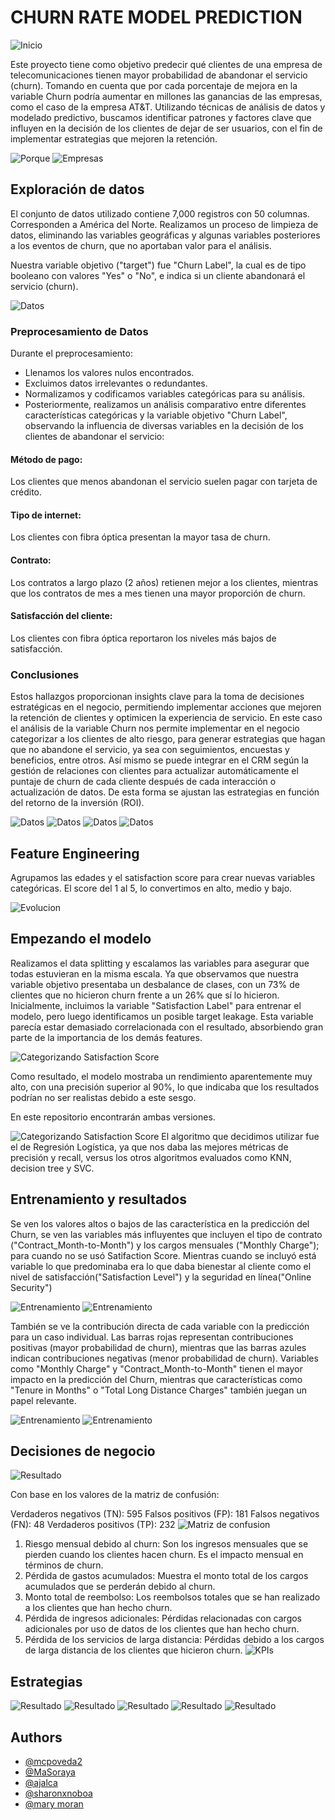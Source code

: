
# CHURN RATE MODEL PREDICTION

![Inicio](https://github.com/mcpoveda2/ProyectoFinalPython/blob/main/images/diapositivas/0_churn.png)

Este proyecto tiene como objetivo predecir qué clientes de una empresa de telecomunicaciones tienen mayor probabilidad de abandonar el servicio (churn). Tomando en cuenta que por cada porcentaje de mejora en la variable Churn podría aumentar en millones las ganancias de  las empresas, como el caso de la empresa AT&T. Utilizando técnicas de análisis de datos y modelado predictivo, buscamos identificar patrones y factores clave que influyen en la decisión de los clientes de dejar de ser usuarios, con el fin de implementar estrategias que mejoren la retención.

![Porque](https://github.com/mcpoveda2/ProyectoFinalPython/blob/main/images/diapositivas/1_porque_churn.png)
![Empresas](https://github.com/mcpoveda2/ProyectoFinalPython/blob/main/images/diapositivas/2_enfrentado_otras_empresas.png)

## Exploración de datos

El conjunto de datos utilizado contiene 7,000 registros con 50 columnas. Corresponden a América del Norte. Realizamos un proceso de limpieza de datos, eliminando las variables geográficas y algunas variables posteriores a los eventos de churn, que no aportaban valor para el análisis.

Nuestra variable objetivo ("target") fue "Churn Label", la cual es de tipo booleano con valores "Yes" o "No", e indica si un cliente abandonará el servicio (churn).

![Datos](https://github.com/mcpoveda2/ProyectoFinalPython/blob/main/images/diapositivas/3_que_encontramos.png)

### Preprocesamiento de Datos
Durante el preprocesamiento:

- Llenamos los valores nulos encontrados.
- Excluimos datos irrelevantes o redundantes.
- Normalizamos y codificamos variables categóricas para su análisis.
- Posteriormente, realizamos un análisis comparativo entre diferentes características categóricas y la variable objetivo "Churn Label", observando la influencia de diversas variables en la decisión de los clientes de abandonar el servicio:

#### Método de pago: 
Los clientes que menos abandonan el servicio suelen pagar con tarjeta de crédito.
#### Tipo de internet: 
Los clientes con fibra óptica presentan la mayor tasa de churn.
#### Contrato: 
Los contratos a largo plazo (2 años) retienen mejor a los clientes, mientras que los contratos de mes a mes tienen una mayor proporción de churn.
#### Satisfacción del cliente: 
Los clientes con fibra óptica reportaron los niveles más bajos de satisfacción.
### Conclusiones
Estos hallazgos proporcionan insights clave para la toma de decisiones estratégicas en el negocio, permitiendo implementar acciones que mejoren la retención de clientes y optimicen la experiencia de servicio. En este caso el análisis de la variable Churn nos permite implementar en el negocio categorizar a los clientes de alto riesgo, para generar estrategias que hagan que no abandone el servicio, ya sea con seguimientos, encuestas y beneficios, entre otros. Así mismo se puede integrar en el CRM según la gestión de relaciones con clientes para actualizar automáticamente el puntaje de churn de cada cliente después de cada interacción o actualización de datos. De esta forma se ajustan las estrategias en función del retorno de la inversión (ROI).

![Datos](https://github.com/mcpoveda2/ProyectoFinalPython/blob/main/images/diapositivas/4_que_encontramos.png)
![Datos](https://github.com/mcpoveda2/ProyectoFinalPython/blob/main/images/diapositivas/5_que_encontramos.png)
![Datos](https://github.com/mcpoveda2/ProyectoFinalPython/blob/main/images/diapositivas/6_que_encontramos.png)
![Datos](https://github.com/mcpoveda2/ProyectoFinalPython/blob/main/images/diapositivas/7_que_encontramos.png)


## Feature Engineering
Agrupamos las edades y el satisfaction score para crear nuevas variables categóricas.
El score del 1 al 5, lo convertimos en alto, medio y bajo. 

![Evolucion](https://github.com/mcpoveda2/ProyectoFinalPython/blob/main/images/diapositivas/8_como_evolucionamos.png)

## Empezando el modelo

Realizamos el data splitting y escalamos las variables para asegurar que todas estuvieran en la misma escala. Ya que observamos que nuestra variable objetivo presentaba un desbalance de clases, con un 73% de clientes que no hicieron churn frente a un 26% que sí lo hicieron.
Inicialmente, incluimos la variable "Satisfaction Label" para entrenar el modelo, pero luego identificamos un posible target leakage. Esta variable parecía estar demasiado correlacionada con el resultado, absorbiendo gran parte de la importancia de los demás features. 

![Categorizando Satisfaction Score](https://github.com/mcpoveda2/ProyectoFinalPython/blob/main/images/satisfaction%20label%20categorica.png)

Como resultado, el modelo mostraba un rendimiento aparentemente muy alto, con una precisión superior al 90%, lo que indicaba que los resultados podrían no ser realistas debido a este sesgo.

En este repositorio encontrarán ambas versiones. 

![Categorizando Satisfaction Score](https://github.com/mcpoveda2/ProyectoFinalPython/blob/main/images/diapositivas/9_modelos.png) 
El algoritmo que decidimos utilizar fue el de Regresión Logística, ya que nos daba las mejores métricas de precisión y recall, versus los otros algoritmos evaluados como KNN, decision tree y SVC. 

## Entrenamiento y resultados
Se ven los valores altos o bajos de las característica en la predicción del Churn, se ven las variables más influyentes que incluyen el tipo de contrato ("Contract_Month-to-Month") y los cargos mensuales ("Monthly Charge"); para cuando no se usó Satifaction Score. Mientras cuando se incluyó está variable lo que predominaba era lo que daba bienestar al cliente como el nivel de satisfacción("Satisfaction Level") y la seguridad en línea("Online Security")

![Entrenamiento](https://github.com/mcpoveda2/ProyectoFinalPython/blob/main/images/diapositivas/10_features.png)
![Entrenamiento](https://github.com/mcpoveda2/ProyectoFinalPython/blob/main/images/diapositivas/11_features.png)

También se ve la contribución directa de cada variable con la predicción para un caso individual.
Las barras rojas representan contribuciones positivas (mayor probabilidad de churn), mientras que las barras azules indican contribuciones negativas (menor probabilidad de churn).
Variables como "Monthly Charge" y "Contract_Month-to-Month" tienen el mayor impacto en la predicción del Churn, mientras que características como "Tenure in Months" o "Total Long Distance Charges" también juegan un papel relevante.

![Entrenamiento](https://github.com/mcpoveda2/ProyectoFinalPython/blob/main/images/diapositivas/12_explainability.png)
![Entrenamiento](https://github.com/mcpoveda2/ProyectoFinalPython/blob/main/images/diapositivas/13_explainability.png)

## Decisiones de negocio
![Resultado](https://github.com/mcpoveda2/ProyectoFinalPython/blob/main/images/diapositivas/14_matriz.png)

Con base en los valores de la matriz de confusión:

Verdaderos negativos (TN): 595
Falsos positivos (FP): 181
Falsos negativos (FN): 48
Verdaderos positivos (TP): 232
![Matriz de confusion](https://github.com/mcpoveda2/ProyectoFinalPython/blob/main/images/matriz_regresion.png) 

1. Riesgo mensual debido al churn: Son los ingresos mensuales que se pierden cuando los clientes hacen churn. Es el impacto mensual en términos de churn.
2. Pérdida de gastos acumulados: Muestra el monto total de los cargos acumulados que se perderán debido al churn.
3. Monto total de reembolso: Los reembolsos totales que se han realizado a los clientes que han hecho churn.
4. Pérdida de ingresos adicionales: Pérdidas relacionadas con cargos adicionales por uso de datos de los clientes que han hecho churn.
5. Pérdida de los servicios de larga distancia: Pérdidas debido a los cargos de larga distancia de los clientes que hicieron churn.
![KPIs](https://github.com/mcpoveda2/ProyectoFinalPython/blob/main/images/KPIs.png)

## Estrategias
![Resultado](https://github.com/mcpoveda2/ProyectoFinalPython/blob/main/images/diapositivas/15_inspiran.png)
![Resultado](https://github.com/mcpoveda2/ProyectoFinalPython/blob/main/images/diapositivas/16_impulsando.png)
![Resultado](https://github.com/mcpoveda2/ProyectoFinalPython/blob/main/images/diapositivas/17_limites.png)
![Resultado](https://github.com/mcpoveda2/ProyectoFinalPython/blob/main/images/diapositivas/18_conclusiones_recomendaciones.png)
![Resultado](https://github.com/mcpoveda2/ProyectoFinalPython/blob/main/images/diapositivas/19_future.png)

## Authors

- [@mcpoveda2](https://github.com/mcpoveda2)
- [@MaSoraya](https://github.com/MaSoraya)
- [@ajalca](https://github.com/ajalca)
- [@sharonxnoboa](https://github.com/sharonxnoboa)
- [@mary moran](https://github.com/Mar5555555)
